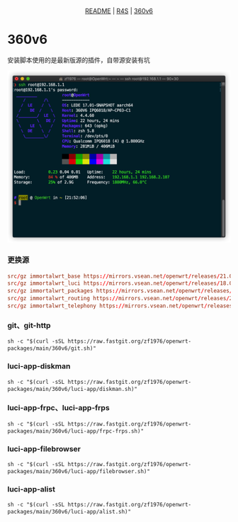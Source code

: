 <p align="center">
    <a href="https://github.com/zf1976/packages/blob/main/README.md">README</a> | <a href="https://github.com/zf1976/packages/blob/main/README-R4S.md">R4S</a> | <a href="https://github.com/zf1976/packages/blob/main/README-360v6.md">360v6</a>
</p>

# 360v6
安装脚本使用的是最新版源的插件，自带源安装有坑

<img src="./360v6/img/360v6.png"/>

### 更换源
```conf
src/gz immortalwrt_base https://mirrors.vsean.net/openwrt/releases/21.02-SNAPSHOT/packages/aarch64_cortex-a53/base
src/gz immortalwrt_luci https://mirrors.vsean.net/openwrt/releases/18.06-SNAPSHOT/packages/aarch64_cortex-a53/luci
src/gz immortalwrt_packages https://mirrors.vsean.net/openwrt/releases/21.02-SNAPSHOT/packages/aarch64_cortex-a53/packages
src/gz immortalwrt_routing https://mirrors.vsean.net/openwrt/releases/21.02-SNAPSHOT/packages/aarch64_cortex-a53/routing
src/gz immortalwrt_telephony https://mirrors.vsean.net/openwrt/releases/21.02-SNAPSHOT/packages/aarch64_cortex-a53/telephony

```
### git、git-http
```shell
sh -c "$(curl -sSL https://raw.fastgit.org/zf1976/openwrt-packages/main/360v6/git.sh)"
```

### luci-app-diskman
```shell
sh -c "$(curl -sSL https://raw.fastgit.org/zf1976/openwrt-packages/main/360v6/luci-app/diskman.sh)"
```

### luci-app-frpc、luci-app-frps
```shell
sh -c "$(curl -sSL https://raw.fastgit.org/zf1976/openwrt-packages/main/360v6/luci-app/frpc-frps.sh)"
```

### luci-app-filebrowser
```shell
sh -c "$(curl -sSL https://raw.fastgit.org/zf1976/openwrt-packages/main/360v6/luci-app/filebrowser.sh)"
```

### luci-app-alist
```shell
sh -c "$(curl -sSL https://raw.fastgit.org/zf1976/openwrt-packages/main/360v6/luci-app/alist.sh)"
```
